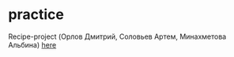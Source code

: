 ﻿# practice

Recipe-project (Орлов Дмитрий, Соловьев Артем, Минахметова Альбина) [here](/RecipeTeam.md)


